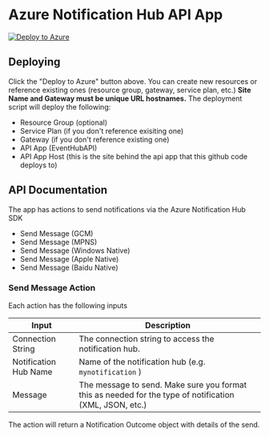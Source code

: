 # Azure Notification Hub API App
[![Deploy to Azure](http://azuredeploy.net/deploybutton.png)](https://azuredeploy.net/)

## Deploying ##
Click the "Deploy to Azure" button above.  You can create new resources or reference existing ones (resource group, gateway, service plan, etc.)  **Site Name and Gateway must be unique URL hostnames.**  The deployment script will deploy the following:
 * Resource Group (optional)
 * Service Plan (if you don't reference exisiting one)
 * Gateway (if you don't reference existing one)
 * API App (EventHubAPI)
 * API App Host (this is the site behind the api app that this github code deploys to)

## API Documentation ##
The app has actions to send notifications via the Azure Notification Hub SDK

* Send Message (GCM)
* Send Message (MPNS)
* Send Message (Windows Native)
* Send Message (Apple Native)
* Send Message (Baidu Native)

### Send Message Action ###
Each action has the following inputs

| Input | Description |
| ----- | ----- |
| Connection String | The connection string to access the notification hub. |
| Notification Hub Name | Name of the notification hub (e.g. `mynotification` ) |
| Message | The message to send.  Make sure you format this as needed for the type of notification (XML, JSON, etc.) |

The action will return a Notification Outcome object with details of the send.
